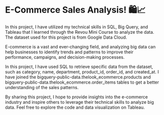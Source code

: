 # E-Commerce Sales Analysis! 🛍️📈

In this project, I have utilized my technical skills in SQL, Big Query, and Tableau that I learned through the Revou Mini Course to analyze the data. The dataset used for this project is from Google Data Cloud.

E-commerce is a vast and ever-changing field, and analyzing big data can help businesses to identify trends and patterns to improve their performance, campaigns, and decision-making processes.

In this project, I have used SQL to retrieve specific data from the dataset, such as category, name, department, product_id, order_id, and created_at. I have joined the bigquery-public-data.thelook_ecommerce.products and bigquery-public-data.thelook_ecommerce.order_items tables to get a better understanding of the sales patterns.

By sharing this project, I hope to provide insights into the e-commerce industry and inspire others to leverage their technical skills to analyze big data. Feel free to explore the code and data visualization on Tableau.
